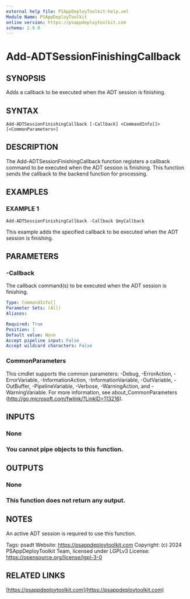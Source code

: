 ```yaml
---
external help file: PSAppDeployToolkit-help.xml
Module Name: PSAppDeployToolkit
online version: https://psappdeploytoolkit.com
schema: 2.0.0
---
```


# Add-ADTSessionFinishingCallback

## SYNOPSIS
Adds a callback to be executed when the ADT session is finishing.

## SYNTAX

```
Add-ADTSessionFinishingCallback [-Callback] <CommandInfo[]> [<CommonParameters>]
```

## DESCRIPTION
The Add-ADTSessionFinishingCallback function registers a callback command to be executed when the ADT session is finishing.
This function sends the callback to the backend function for processing.

## EXAMPLES

### EXAMPLE 1
```
Add-ADTSessionFinishingCallback -Callback $myCallback
```

This example adds the specified callback to be executed when the ADT session is finishing.

## PARAMETERS

### -Callback
The callback command(s) to be executed when the ADT session is finishing.

```yaml
Type: CommandInfo[]
Parameter Sets: (All)
Aliases:

Required: True
Position: 1
Default value: None
Accept pipeline input: False
Accept wildcard characters: False
```

### CommonParameters
This cmdlet supports the common parameters: -Debug, -ErrorAction, -ErrorVariable, -InformationAction, -InformationVariable, -OutVariable, -OutBuffer, -PipelineVariable, -Verbose, -WarningAction, and -WarningVariable.
For more information, see about_CommonParameters (http://go.microsoft.com/fwlink/?LinkID=113216).

## INPUTS

### None
### You cannot pipe objects to this function.
## OUTPUTS

### None
### This function does not return any output.
## NOTES
An active ADT session is required to use this function.

Tags: psadt
Website: https://psappdeploytoolkit.com
Copyright: (c) 2024 PSAppDeployToolkit Team, licensed under LGPLv3
License: https://opensource.org/license/lgpl-3-0

## RELATED LINKS

[https://psappdeploytoolkit.com](https://psappdeploytoolkit.com)

